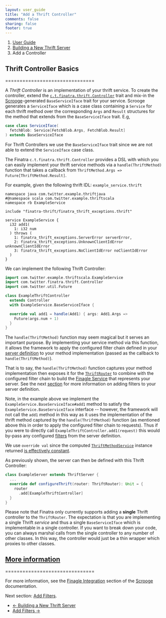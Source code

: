```yaml
---
layout: user_guide
title: "Add a Thrift Controller"
comments: false
sharing: false
footer: true
---
```


<ol class="breadcrumb">
  <li><a href="/finatra/user-guide">User Guide</a></li>
  <li><a href="/finatra/user-guide/build-new-thrift-server">Building a New Thrift Server</a></li>
  <li class="active">Add a Controller</li>
</ol>

## Thrift Controller Basics
===============================

A *Thrift Controller* is an implementation of your thrift service. To create the controller, extend the [`c.t.finatra.thrift.Controller`](https://github.com/twitter/finatra/blob/develop/thrift/src/main/scala/com/twitter/finatra/thrift/Controller.scala) trait and mix-in the [Scrooge](http://twitter.github.io/scrooge/)-generated `BaseServiceIface` trait for your service. Scrooge generates a `ServiceIface` which is a case class containing a `Service` for each thrift method over the corresponding `Args` and `Result` structures for the method that extends from the `BaseServiceIface` trait. E.g,

```scala
case class ServiceIface(
  fetchBlob: Service[FetchBlob.Args, FetchBlob.Result]
) extends BaseServiceIface
```
<div></div>

For Thrift Controllers we use the `BaseServiceIface` trait since we are not able to extend the `ServiceIface` case class.

The Finatra `c.t.finatra.thrift.Controller` provides a DSL with which you can easily implement your thrift service methods via a `handle(ThriftMethod)` function that takes a callback from `ThriftMethod.Args => Future[ThriftMethod.Result]`.

For example, given the following thrift IDL: `example_service.thrift`

```
namespace java com.twitter.example.thriftjava
#@namespace scala com.twitter.example.thriftscala
namespace rb ExampleService

include "finatra-thrift/finatra_thrift_exceptions.thrift"

service ExampleService {
  i32 add1(
    1: i32 num
  ) throws (
    1: finatra_thrift_exceptions.ServerError serverError,
    2: finatra_thrift_exceptions.UnknownClientIdError unknownClientIdError
    3: finatra_thrift_exceptions.NoClientIdError noClientIdError
  )
}
```
<div></div>


We can implement the following Thrift Controller:

```scala
import com.twitter.example.thriftscala.ExampleService
import com.twitter.finatra.thrift.Controller
import com.twitter.util.Future

class ExampleThriftController
  extends Controller
  with ExampleService.BaseServiceIface {

  override val add1 = handle(Add1) { args: Add1.Args =>
    Future(args.num + 1)
  }
}
```
<div></div>

The `handle(ThriftMethod)` function may seem magical but it serves an important purpose. By implementing your service method via this function, it allows the framework to  apply the configured filter chain defined in your [server definition](/finatra/user-guide/build-new-thrift-server#server-definition) to your method implementation (passed as the callback to `handle(ThriftMethod)`).

That is to say, the `handle(ThriftMethod)` function captures your method implementation then exposes it for the [`ThriftRouter`](https://github.com/twitter/finatra/blob/develop/thrift/src/main/scala/com/twitter/finatra/thrift/routing/ThriftRouter.scala) to combine with the configured filter chain to build the [Finagle Service](http://twitter.github.io/finagle/guide/ServicesAndFilters.html) that represents your server. See the next [section](/finatra/user-guide/build-new-thrift-server/filter.html) for more information on adding filters to your server definition.

Note, in the example above we implement the `ExampleService.BaseServiceIface#add1` method to satisfy the `ExampleService.BaseServiceIface` interface -- however, the framework will not call the `add1` method in this way as it uses the implementation of the thrift method captured by the `handle(ThriftMethod)` function (as mentioned above this in order to apply the configured filter chain to requests). Thus if you were to directly call `ExampleThriftController.add1(request)` this would by-pass any configured [filters](/finatra/user-guide/build-new-thrift-server/filter.html) from the server definition.

We use `override val` since the computed [`ThriftMethodService`](https://github.com/twitter/finatra/blob/develop/thrift/src/main/scala/com/twitter/finatra/thrift/internal/ThriftMethodService.scala) instance returned [is effectively constant](https://github.com/twitter/finatra/blob/develop/thrift/src/main/scala/com/twitter/finatra/thrift/Controller.scala#L19).

As previously shown, the server can then be defined with this Thrift Controller:

```scala
class ExampleServer extends ThriftServer {
  ...
  override def configureThrift(router: ThriftRouter): Unit = {
    router
      .add[ExampleThriftController]
  }
}
```
<div></div>

Please note that Finatra only currently supports adding a **single** Thrift controller to the `ThriftRouter`. The expectation is that you are implementing a single Thrift *service* and thus a single `BaseServiceIface` which is implementable in a single controller. If you want to break down your code, you can always marshal calls from the single controller to any number of other classes. In this way, the controller would just be a thin wrapper which proxies to other classes.

## <a class="anchor" name="more-information" href="#more-information">More information</a>
===============================

For more information, see the [Finagle Integration](http://twitter.github.io/scrooge/Finagle.html) section of the [Scrooge](http://twitter.github.io/scrooge/index.html) documentation.

Next section: [Add Filters](/finatra/user-guide/build-new-thrift-server/filter.html).

<nav>
  <ul class="pager">
    <li class="previous"><a href="/finatra/user-guide/build-new-thrift-server"><span aria-hidden="true">&larr;</span>&nbsp;Building&nbsp;a&nbsp;New&nbsp;Thrift&nbsp;Server</a></li>
    <li class="next"><a href="/finatra/user-guide/build-new-thrift-server/filter.html">Add&nbsp;Filters&nbsp;<span aria-hidden="true">&rarr;</span></a></li>
  </ul>
</nav>
